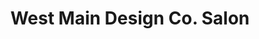 ---
title: "West Main Design Co. Salon"
url: /charlottesville/west-main-design-co-salon/
shop: beauty
---